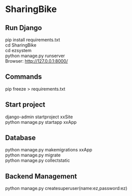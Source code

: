 # SharingBike
## Run Django
pip install requirements.txt  
cd SharingBike  
cd ezsystem  
python manage.py runserver  
Browser: http://127.0.0.1:8000/  
  
## Commands
pip freeze > requirements.txt  
  
## Start project
django-admin startproject xxSite  
python manage.py startapp xxApp  
  
## Database
python manage.py makemigrations xxApp  
python manage.py migrate  
python manage.py collectstatic  
  
## Backend Management
python manage.py createsuperuser(name:ez,password:ez)  